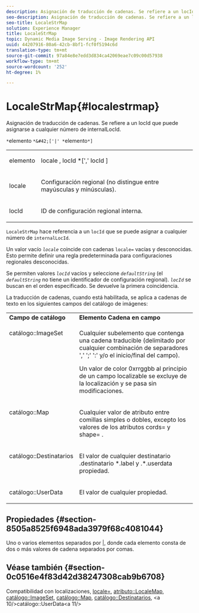 ```yaml
---
description: Asignación de traducción de cadenas. Se refiere a un locId que puede asignarse a cualquier número de internalLocId.
seo-description: Asignación de traducción de cadenas. Se refiere a un locId que puede asignarse a cualquier número de internalLocId.
seo-title: LocaleStrMap
solution: Experience Manager
title: LocaleStrMap
topic: Dynamic Media Image Serving - Image Rendering API
uuid: 44207916-80a6-42cb-8bf1-fcf0f5194c6d
translation-type: tm+mt
source-git-commit: 97a84e8e7edd3d834ca42069eae7c09c00d57938
workflow-type: tm+mt
source-wordcount: '252'
ht-degree: 1%

---
```



# LocaleStrMap{#localestrmap}

Asignación de traducción de cadenas. Se refiere a un locId que puede asignarse a cualquier número de internalLocId.

`*`elemento `*&#42;['|' *`elemento`*]`

<table id="simpletable_26A9A6904C85459F89DCDD98C14139CA"> 
 <tr class="strow"> 
  <td class="stentry"> <p> <span class="varname"> elemento </span> </p> </td> 
  <td class="stentry"> <p> <span class="varname"> locale  </span>,  <span class="varname"> locId  </span>*[','  <span class="varname"> locId  </span>] </p> </td> 
 </tr> 
 <tr class="strow"> 
  <td class="stentry"> <p> <span class="varname"> locale </span> </p> </td> 
  <td class="stentry"> <p>Configuración regional (no distingue entre mayúsculas y minúsculas). </p> </td> 
 </tr> 
 <tr class="strow"> 
  <td class="stentry"> <p> <span class="varname"> locId  </span> </p> </td> 
  <td class="stentry"> <p>ID de configuración regional interna. </p> </td> 
 </tr> 
</table>

`LocaleStrMap` hace referencia a un  `locId` que se puede asignar a cualquier número de  `internalLocId`.

Un valor vacío *`locale`* coincide con cadenas `locale=` vacías y desconocidas. Esto permite definir una regla predeterminada para configuraciones regionales desconocidas.

Se permiten valores *`locId`* vacíos y seleccione *`defaultString`* (el *`defaultString`* no tiene un identificador de configuración regional). *`locId`* se buscan en el orden especificado. Se devuelve la primera coincidencia.

La traducción de cadenas, cuando está habilitada, se aplica a cadenas de texto en los siguientes campos del catálogo de imágenes:

<table id="table_EE0321F9890B45CA8C364178F5100D40"> 
 <tbody> 
  <tr valign="top"> 
   <td> <b>Campo de catálogo</b> </td> 
   <td> <b>Elemento Cadena en campo</b> </td> 
  </tr> 
  <tr valign="top"> 
   <td> <p> <span class="codeph"> catálogo::ImageSet  </span> </p> </td> 
   <td> <p>Cualquier subelemento que contenga una cadena traducible (delimitado por cualquier combinación de separadores ',' ';' ':' y/o el inicio/final del campo). </p> <p>Un valor de color <span class="codeph"> 0xrrggbb </span> al principio de un campo localizable se excluye de la localización y se pasa sin modificaciones. </p> </td> 
  </tr> 
  <tr valign="top"> 
   <td> <p> <span class="codeph"> catálogo::Map  </span> </p> </td> 
   <td> <p>Cualquier valor de atributo entre comillas simples o dobles, excepto los valores de los atributos <span class="codeph"> cords= </span> y <span class="codeph"> shape= </span>. </p> </td> 
  </tr> 
  <tr valign="top"> 
   <td> <p> <span class="codeph"> catálogo::Destinatarios  </span> </p> </td> 
   <td> <p>El valor de cualquier destinatario <span class="filepath">.destinatario *.label </span> y <span class="filepath">.*.userdata </span> propiedad. </p> </td> 
  </tr> 
  <tr valign="top"> 
   <td> <p> <span class="codeph"> catálogo::UserData  </span> </p> </td> 
   <td> <p>El valor de cualquier propiedad. </p> </td> 
  </tr> 
 </tbody> 
</table>

## Propiedades {#section-8505a8525f6948ada3979f68c4081044}

Uno o varios elementos separados por |, donde cada elemento consta de dos o más valores de cadena separados por comas.

## Véase también {#section-0c0516e4f83d42d38247308cab9b6708}

Compatibilidad con localizaciones, [locale=](../../../../../is-api/http-ref/image-serving-api-ref/c-http-protocol-reference/c-command-reference/r-locale.md#reference-8a846b2fbc004a12821b956ed3b25cfb), [atributo::LocaleMap](../../../../../is-api/image-catalog/image-serving-api-ref/c-image-catalog-reference/c-attributes-reference/r-localemap.md#reference-49bbf598f8ea47c3a563755cef306318), [catálogo::ImageSet](/help/aem-is-ir-api/is-api/image-catalog/image-serving-api-ref/c-image-catalog-reference/c-image-svg-data-reference/c-image-data-reference/r-imageset-cat.md), [catálogo::Map](/help/aem-is-ir-api/is-api/image-catalog/image-serving-api-ref/c-image-catalog-reference/c-image-svg-data-reference/c-image-data-reference/r-map-cat.md), [catálogo::Destinatarios](/help/aem-is-ir-api/is-api/image-catalog/image-serving-api-ref/c-image-catalog-reference/c-image-svg-data-reference/c-image-data-reference/r-targets-cat.md), &lt;a 10/>catálogo::UserData&lt;a 11/>[](/help/aem-is-ir-api/is-api/image-catalog/image-serving-api-ref/c-image-catalog-reference/c-image-svg-data-reference/c-image-data-reference/r-userdata-cat.md)
